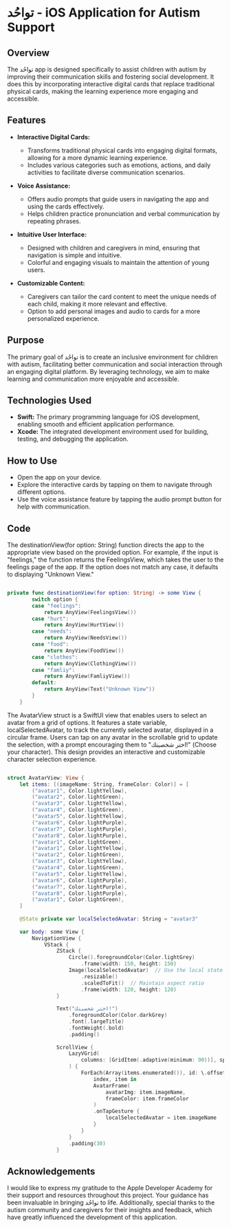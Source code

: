 # تواحُد - iOS Application for Autism Support

## Overview

The تواحُد app is designed specifically to assist children with autism by improving their communication skills and fostering social development. It does this by incorporating interactive digital cards that replace traditional physical cards, making the learning experience more engaging and accessible.

## Features

- **Interactive Digital Cards:** 
  - Transforms traditional physical cards into engaging digital formats, allowing for a more dynamic learning experience.
  - Includes various categories such as emotions, actions, and daily activities to facilitate diverse communication scenarios.

- **Voice Assistance:** 
  - Offers audio prompts that guide users in navigating the app and using the cards effectively.
  - Helps children practice pronunciation and verbal communication by repeating phrases.

- **Intuitive User Interface:** 
  - Designed with children and caregivers in mind, ensuring that navigation is simple and intuitive.
  - Colorful and engaging visuals to maintain the attention of young users.

- **Customizable Content:** 
  - Caregivers can tailor the card content to meet the unique needs of each child, making it more relevant and effective.
  - Option to add personal images and audio to cards for a more personalized experience.

## Purpose

The primary goal of تواحُد is to create an inclusive environment for children with autism, facilitating better communication and social interaction through an engaging digital platform. By leveraging technology, we aim to make learning and communication more enjoyable and accessible.

## Technologies Used

- **Swift:** The primary programming language for iOS development, enabling smooth and efficient application performance.
- **Xcode:** The integrated development environment used for building, testing, and debugging the application.


## How to Use

- Open the app on your device.
- Explore the interactive cards by tapping on them to navigate through different options.
- Use the voice assistance feature by tapping the audio prompt button for help with communication.


## Code




The destinationView(for option: String) function directs the app to the appropriate view based on the provided option. For example, if the input is "feelings," the function returns the FeelingsView, which takes the user to the feelings page of the app. If the option does not match any case, it defaults to displaying "Unknown View."

```swift

private func destinationView(for option: String) -> some View {
        switch option {
        case "feelings":
            return AnyView(FeelingsView())
        case "hurt":
            return AnyView(HurtView())
        case "needs":
            return AnyView(NeedsView())
        case "food":
            return AnyView(FoodView())
        case "clothes":
            return AnyView(ClothingView())
        case "famliy":
            return AnyView(FamliyView())
        default:
            return AnyView(Text("Unknown View"))
        }
    }
```

The AvatarView struct is a SwiftUI view that enables users to select an avatar from a grid of options. It features a state variable, localSelectedAvatar, to track the currently selected avatar, displayed in a circular frame. Users can tap on any avatar in the scrollable grid to update the selection, with a prompt encouraging them to "اختر شخصيتك!" (Choose your character). This design provides an interactive and customizable character selection experience.



```swift

struct AvatarView: View {
    let items: [(imageName: String, frameColor: Color)] = [
        ("avatar1", Color.lightYellow),
        ("avatar2", Color.lightGreen),
        ("avatar3", Color.lightYellow),
        ("avatar4", Color.lightGreen),
        ("avatar5", Color.lightYellow),
        ("avatar6", Color.lightPurple),
        ("avatar7", Color.lightPurple),
        ("avatar8", Color.lightPurple),
        ("avatar1", Color.lightGreen),
        ("avatar1", Color.lightYellow),
        ("avatar2", Color.lightGreen),
        ("avatar3", Color.lightYellow),
        ("avatar4", Color.lightGreen),
        ("avatar5", Color.lightYellow),
        ("avatar6", Color.lightPurple),
        ("avatar7", Color.lightPurple),
        ("avatar8", Color.lightPurple),
        ("avatar1", Color.lightGreen),
    ]
    
    @State private var localSelectedAvatar: String = "avatar3"
    
    var body: some View {
        NavigationView {
            VStack {
                ZStack {
                    Circle().foregroundColor(Color.lightGrey)
                        .frame(width: 150, height: 150)
                    Image(localSelectedAvatar)  // Use the local state variable for the displayed image
                        .resizable()
                        .scaledToFit()  // Maintain aspect ratio
                        .frame(width: 120, height: 120)
                }
                
                Text("اختر شخصيتك!")
                    .foregroundColor(Color.darkGrey)
                    .font(.largeTitle)
                    .fontWeight(.bold)
                    .padding()
                
                ScrollView {
                    LazyVGrid(
                        columns: [GridItem(.adaptive(minimum: 90))], spacing: 10
                    ) {
                        ForEach(Array(items.enumerated()), id: \.offset) {
                            index, item in
                            AvatarFrame(
                                avatarImg: item.imageName,
                                frameColor: item.frameColor
                            )
                            .onTapGesture {
                                localSelectedAvatar = item.imageName
                            }
                        }
                    }
                    .padding(30)
                }
```



## Acknowledgements

I would like to express my gratitude to the Apple Developer Academy for their support and resources throughout this project. Your guidance has been invaluable in bringing تواحُد to life. Additionally, special thanks to the autism community and caregivers for their insights and feedback, which have greatly influenced the development of this application.


